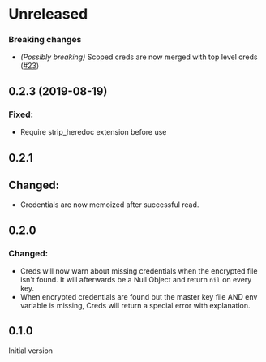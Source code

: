 # Unreleased

### Breaking changes

- _(Possibly breaking)_ Scoped creds are now merged with top level creds ([#23](https://github.com/mikker/rails-creds/pull/23))

## 0.2.3 (2019-08-19)

### Fixed:

  - Require strip_heredoc extension before use

## 0.2.1

## Changed:

  - Credentials are now memoized after successful read.

## 0.2.0

### Changed:

  - Creds will now warn about missing credentials when the encrypted file isn't
    found. It will afterwards be a Null Object and return `nil` on every key.
  - When encrypted credentials are found but the master key file AND env
    variable is missing, Creds will return a special error with explanation.

## 0.1.0

Initial version
